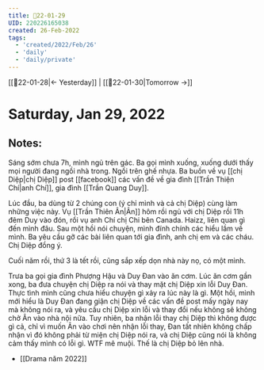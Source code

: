 ```yaml
---
title: 📝22-01-29
UID: 220226165038
created: 26-Feb-2022
tags:
  - 'created/2022/Feb/26'
  - 'daily'
  - 'daily/private'
---
```

[[📝22-01-28|<- Yesterday]] | [[📝22-01-30|Tomorrow ->]]
# Saturday, Jan 29, 2022

## Notes:

Sáng sớm chưa 7h, mình ngủ trên gác. Ba gọi mình xuống, xuống dưới thấy mọi người đang ngồi nhà trong. Ngồi trên ghế nhựa. Ba buồn về vụ [[chị Diệp|chị Diệp]] post [[facebook]] các vấn đề về gia đình [[Trần Thiện Chí|anh Chí]], gia đình [[Trần Quang Duy]].

Lúc đầu, ba dùng từ 2 chúng con (ý chỉ mình và cả chị Diệp) cùng làm những việc này. Vụ [[Trần Thiên Ân|Ân]] hôm rồi ngủ với chị Diệp rồi 11h đêm Duy vào đón, rồi vụ anh Chí chị Chi bên Canada. Haizz, liên quan gì đến mình đâu. Sau một hồi nói chuyện, mình đính chính các hiểu lầm về mình. Ba yêu cầu gỡ các bài liên quan tới gia đình, anh chị em và các cháu. Chị Diệp đồng ý.

Cuối năm rồi, thứ 3 là tết rồi, cũng sắp xếp dọn nhà này nọ, có một mình.

Trưa ba gọi gia đình Phượng  Hậu và Duy Đan vào ăn cơm. Lúc ăn cơm gần xong, ba đưa chuyện chị Diệp ra nói và thay mặt chị Diệp xin lỗi Duy Đan. Thực tình mình cũng chưa hiểu chuyện gì xảy ra lúc này là gì. Một hồi, mình mới hiểu là Duy Đan đang giận chị Diệp về các vấn đề post mấy ngày nay mà không nói ra, và yêu cầu chị Diệp xin lỗi và thay đổi nếu không sẽ không chở Ân vào nhà nội nữa. Tuy nhiên, ba nhận lỗi thay chị Diệp thì không được gì cả, chỉ vì muốn Ân vào chơi nên nhận lỗi thay, Đan tất nhiên không chấp nhận vì đó không phải từ miện chị Diệp nói ra, và chị Diệp cũng nói là không cảm thấy mình có lỗi gì. WTF mê muội. Thế là chị Diệp bỏ lên nhà.

- [[Drama năm 2022]]